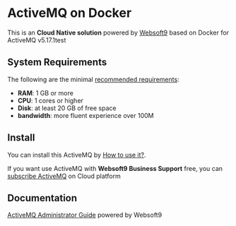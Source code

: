# ActiveMQ on Docker  

This is an **Cloud Native solution** powered by [Websoft9](https://www.websoft9.com) based on Docker for ActiveMQ v5.17.1test

## System Requirements

The following are the minimal [recommended requirements](https://github.com/apache/activemq-artemis/tree/main/artemis-docker):

* **RAM**: 1 GB or more
* **CPU**: 1 cores or higher
* **Disk**: at least 20 GB of free space
* **bandwidth**: more fluent experience over 100M  

## Install

You can install this ActiveMQ by [How to use it?](https://github.com/Websoft9/docker-library#how-to-use-it).   

If you want use ActiveMQ with **Websoft9 Business Support** free, you can [subscribe ActiveMQ](https://www.websoft9.com/apps) on Cloud platform

## Documentation

[ActiveMQ Administrator Guide](https://support.websoft9.com/docs/activemq) powered by Websoft9
